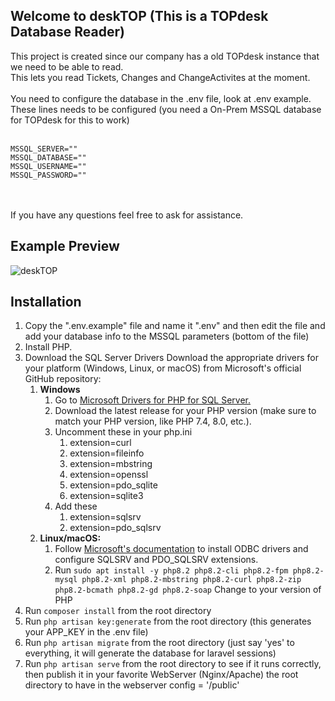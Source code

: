 ## Welcome to deskTOP (This is a TOPdesk Database Reader)
This project is created since our company has a old TOPdesk instance that we need to be able to read.<br>
This lets you read Tickets, Changes and ChangeActivites at the moment.<br>
<br>
You need to configure the database in the .env file, look at .env example.<br>
These lines needs to be configured (you need a On-Prem MSSQL database for TOPdesk for this to work)<br>
<br>
```
MSSQL_SERVER=""
MSSQL_DATABASE=""
MSSQL_USERNAME=""
MSSQL_PASSWORD=""
```
<br>
<br>
If you have any questions feel free to ask for assistance.

## Example Preview
![deskTOP](https://github.com/user-attachments/assets/8858dc49-ac20-4c51-b095-d50f18f69d47)


## Installation
1. Copy the ".env.example" file and name it ".env" and then edit the file and add your database info to the MSSQL parameters (bottom of the file)
2. Install PHP.
3. Download the SQL Server Drivers
Download the appropriate drivers for your platform (Windows, Linux, or macOS) from Microsoft's official GitHub repository:<br>
    1. <b>Windows</b>
        1. Go to <a href="https://github.com/microsoft/msphpsql/releases">Microsoft Drivers for PHP for SQL Server.</a>
        2. Download the latest release for your PHP version (make sure to match your PHP version, like PHP 7.4, 8.0, etc.).
        3. Uncomment these in your php.ini
            1. extension=curl
            2. extension=fileinfo
            3. extension=mbstring
            4. extension=openssl
            5. extension=pdo_sqlite
            6. extension=sqlite3
        4. Add these
            1. extension=sqlsrv
            2. extension=pdo_sqlsrv
    2. <b>Linux/macOS:</b>
        1. Follow <a href="https://docs.microsoft.com/en-us/sql/connect/php/installation-tutorial-linux-mac?view=sql-server-ver15">Microsoft's documentation</a> to install ODBC drivers and configure SQLSRV and PDO_SQLSRV extensions.
        2. Run ``sudo apt install -y php8.2 php8.2-cli php8.2-fpm php8.2-mysql php8.2-xml php8.2-mbstring php8.2-curl php8.2-zip php8.2-bcmath php8.2-gd php8.2-soap`` Change to your version of PHP
4. Run ``composer install`` from the root directory
6. Run ``php artisan key:generate`` from the root directory (this generates your APP_KEY in the .env file)
7. Run ``php artisan migrate`` from the root directory (just say 'yes' to everything, it will generate the database for laravel sessions)
8. Run ``php artisan serve`` from the root directory to see if it runs correctly, then publish it in your favorite WebServer (Nginx/Apache) the root directory to have in the webserver config = '/public'

